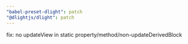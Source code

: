 ```yaml
---
"babel-preset-dlight": patch
"@dlightjs/dlight": patch
---
```


fix: no updateView in static property/method/non-updateDerivedBlock
